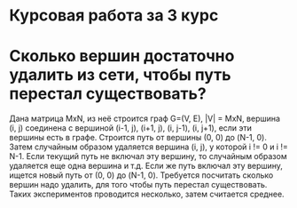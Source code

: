 # Курсовая работа за 3 курс
# Сколько вершин достаточно удалить из сети, чтобы путь перестал существовать?
Дана матрица MxN, из неё строится граф G=(V, E), |V| = MxN, вершина (i, j)
соединена с вершиной (i-1, j), (i+1, j), (i, j-1), (i, j+1), если эти вершины есть в графе.
Строится путь от вершины (0, 0) до (N-1, 0). Затем случайным образом удаляется вершина (i, j),
у которой i != 0 и i != N-1. Если текущий путь не включал эту вершину, то случайным образом удаляется
еще одна вершина и т.д. Если же путь включал эту вершину, ищется новый путь от (0, 0) до (N-1, 0).
Требуется посчитать сколько вершин надо удалить, для того чтобы путь перестал существовать.
Таких экспериментов проводится несколько, затем считается среднее.
